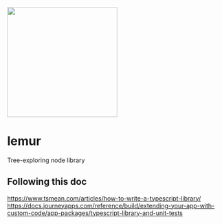 <img src="https://github.com/carlosvpi/lemur/tree/main/public/logo.svg" width="256" height="256">

# lemur
Tree-exploring node library



## Following this doc

https://www.tsmean.com/articles/how-to-write-a-typescript-library/
https://docs.journeyapps.com/reference/build/extending-your-app-with-custom-code/app-packages/typescript-library-and-unit-tests
